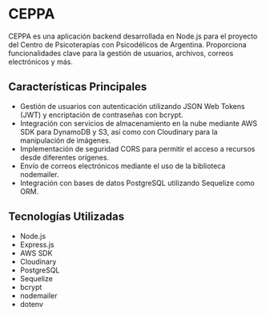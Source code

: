 # CEPPA

CEPPA es una aplicación backend desarrollada en Node.js para el proyecto del Centro de Psicoterapias con Psicodélicos de Argentina. Proporciona funcionalidades clave para la gestión de usuarios, archivos, correos electrónicos y más.

## Características Principales

- Gestión de usuarios con autenticación utilizando JSON Web Tokens (JWT) y encriptación de contraseñas con bcrypt.
- Integración con servicios de almacenamiento en la nube mediante AWS SDK para DynamoDB y S3, así como con Cloudinary para la manipulación de imágenes.
- Implementación de seguridad CORS para permitir el acceso a recursos desde diferentes orígenes.
- Envío de correos electrónicos mediante el uso de la biblioteca nodemailer.
- Integración con bases de datos PostgreSQL utilizando Sequelize como ORM.

## Tecnologías Utilizadas

- Node.js
- Express.js
- AWS SDK
- Cloudinary
- PostgreSQL
- Sequelize
- bcrypt
- nodemailer
- dotenv

